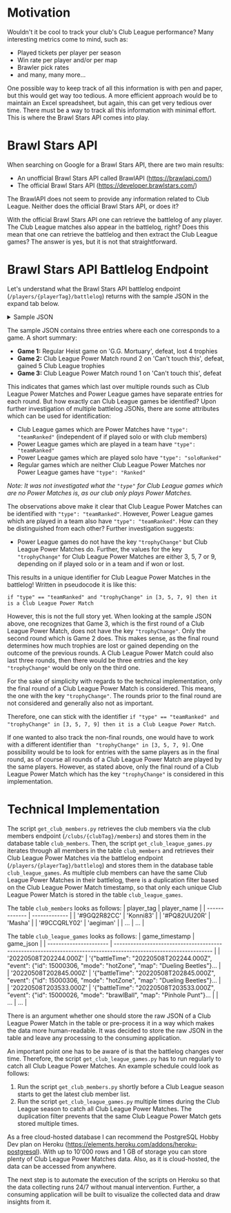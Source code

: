 # Motivation

Wouldn't it be cool to track your club's Club League performance? Many interesting metrics come to mind, such as:

- Played tickets per player per season
- Win rate per player and/or per map
- Brawler pick rates
- and many, many more...

One possible way to keep track of all this information is with pen and paper, but this would get way too tedious. A more efficient approach would be to maintain an Excel spreadsheet, but again, this can get very tedious over time. There must be a way to track all this information with minimal effort. This is where the Brawl Stars API comes into play.

# Brawl Stars API

When searching on Google for a Brawl Stars API, there are two main results:

- An unofficial Brawl Stars API called BrawlAPI (https://brawlapi.com/)
- The official Brawl Stars API (https://developer.brawlstars.com/)

The BrawlAPI does not seem to provide any information related to Club League. Neither does the official Brawl Stars API, or does it?

With the official Brawl Stars API one can retrieve the battlelog of any player. The Club League matches also appear in the battlelog, right? Does this mean that one can retrieve the battlelog and then extract the Club League games? The answer is yes, but it is not that straightforward.

# Brawl Stars API Battlelog Endpoint

Let's understand what the Brawl Stars API battlelog endpoint (`/players/{playerTag}/battlelog`) returns with the sample JSON in the expand tab below.

<details>
  <summary>Sample JSON</summary>

```
{
  "items": [
    {
      "battleTime": "20220512T060224.000Z",
      "event": {
        "id": 15000023,
        "mode": "heist",
        "map": "G.G. Mortuary"
      },
      "battle": {
        "mode": "heist",
        "type": "ranked",
        "result": "defeat",
        "duration": 81,
        "trophyChange": -4,
        "starPlayer": {
          "tag": "#VLGJ0PYJ",
          "name": "amir_krall T R",
          "brawler": {
            "id": 16000002,
            "name": "BULL",
            "power": 9,
            "trophies": 526
          }
        },
        "teams": [
          [
            {
              "tag": "#2CV9G8CY9",
              "name": "puuki",
              "brawler": {
                "id": 16000009,
                "name": "DYNAMIKE",
                "power": 9,
                "trophies": 512
              }
            },
            {
              "tag": "#J0RR88U9",
              "name": "gedenli52",
              "brawler": {
                "id": 16000007,
                "name": "JESSIE",
                "power": 8,
                "trophies": 502
              }
            },
            {
              "tag": "#VLGJ0PYJ",
              "name": "amir_krall T R",
              "brawler": {
                "id": 16000002,
                "name": "BULL",
                "power": 9,
                "trophies": 526
              }
            }
          ],
          [
            {
              "tag": "#9PV0PG9GP",
              "name": "PropagandaPanda",
              "brawler": {
                "id": 16000048,
                "name": "GROM",
                "power": 6,
                "trophies": 374
              }
            },
            {
              "tag": "#PYGUJPUQG",
              "name": "SReading",
              "brawler": {
                "id": 16000013,
                "name": "POCO",
                "power": 9,
                "trophies": 583
              }
            },
            {
              "tag": "#8V9VQQLLQ",
              "name": "AngelOfDeath",
              "brawler": {
                "id": 16000038,
                "name": "SURGE",
                "power": 9,
                "trophies": 481
              }
            }
          ]
        ]
      }
    },
    {
      "battleTime": "20220512T055828.000Z",
      "event": {
        "id": 15000530,
        "mode": "heist",
        "map": "Can't touch this"
      },
      "battle": {
        "mode": "heist",
        "type": "teamRanked",
        "result": "defeat",
        "duration": 79,
        "trophyChange": 5,
        "starPlayer": {
          "tag": "#8RCYGRGYY",
          "name": "Матвей про",
          "brawler": {
            "id": 16000006,
            "name": "BARLEY",
            "power": 9,
            "trophies": 14
          }
        },
        "teams": [
          [
            {
              "tag": "#8RCYGRGYY",
              "name": "Матвей про",
              "brawler": {
                "id": 16000006,
                "name": "BARLEY",
                "power": 9,
                "trophies": 14
              }
            },
            {
              "tag": "#YPVYLQR8U",
              "name": "босс бебрус",
              "brawler": {
                "id": 16000056,
                "name": "EVE",
                "power": 10,
                "trophies": 14
              }
            },
            {
              "tag": "#98J8VP8JU",
              "name": "Настя",
              "brawler": {
                "id": 16000030,
                "name": "EMZ",
                "power": 9,
                "trophies": 14
              }
            }
          ],
          [
            {
              "tag": "#LCYVPU020",
              "name": "bot 1",
              "brawler": {
                "id": 16000043,
                "name": "EDGAR",
                "power": 11,
                "trophies": 14
              }
            },
            {
              "tag": "#9PV0PG9GP",
              "name": "PropagandaPanda",
              "brawler": {
                "id": 16000003,
                "name": "BROCK",
                "power": 9,
                "trophies": 14
              }
            },
            {
              "tag": "#PYGUJPUQG",
              "name": "SReading",
              "brawler": {
                "id": 16000057,
                "name": "JANET",
                "power": 6,
                "trophies": 14
              }
            }
          ]
        ]
      }
    },
    {
      "battleTime": "20220512T055654.000Z",
      "event": {
        "id": 15000530,
        "mode": "heist",
        "map": "Can't touch this"
      },
      "battle": {
        "mode": "heist",
        "type": "teamRanked",
        "result": "defeat",
        "duration": 84,
        "starPlayer": null,
        "teams": [
          [
            {
              "tag": "#8RCYGRGYY",
              "name": "Матвей про",
              "brawler": {
                "id": 16000006,
                "name": "BARLEY",
                "power": 9,
                "trophies": 14
              }
            },
            {
              "tag": "#YPVYLQR8U",
              "name": "босс бебрус",
              "brawler": {
                "id": 16000056,
                "name": "EVE",
                "power": 10,
                "trophies": 14
              }
            },
            {
              "tag": "#98J8VP8JU",
              "name": "Настя",
              "brawler": {
                "id": 16000030,
                "name": "EMZ",
                "power": 9,
                "trophies": 14
              }
            }
          ],
          [
            {
              "tag": "#LCYVPU020",
              "name": "bot 1",
              "brawler": {
                "id": 16000043,
                "name": "EDGAR",
                "power": 11,
                "trophies": 14
              }
            },
            {
              "tag": "#9PV0PG9GP",
              "name": "PropagandaPanda",
              "brawler": {
                "id": 16000003,
                "name": "BROCK",
                "power": 9,
                "trophies": 14
              }
            },
            {
              "tag": "#PYGUJPUQG",
              "name": "SReading",
              "brawler": {
                "id": 16000057,
                "name": "JANET",
                "power": 6,
                "trophies": 14
              }
            }
          ]
        ]
      }
    }
  ],
  "paging": {
    "cursors": {}
  }
}
```

</details>

The sample JSON contains three entries where each one corresponds to a game. A short summary:

- **Game 1:** Regular Heist game on 'G.G. Mortuary', defeat, lost 4 trophies
- **Game 2:** Club League Power Match round 2 on 'Can't touch this', defeat, gained 5 Club League trophies
- **Game 3:** Club League Power Match round 1 on 'Can't touch this', defeat

This indicates that games which last over multiple rounds such as Club League Power Matches and Power League games have separate entries for each round. But how exactly can Club League games be identified? Upon further investigation of multiple battlelog JSONs, there are some attributes which can be used for identification:

- Club League games which are Power Matches have `"type": "teamRanked"` (independent of if played solo or with club members)
- Power League games which are played in a team have `"type": "teamRanked"`
- Power League games which are played solo have `"type": "soloRanked"`
- Regular games which are neither Club League Power Matches nor Power League games have `"type": "Ranked"`

*Note: It was not investigated what the `"type"` for Club League games which are no Power Matches is, as our club only plays Power Matches.*

The observations above make it clear that Club League Power Matches can be identified with `"type": "teamRanked"`. However, Power League games which are played in a team also have `"type": "teamRanked"`. How can they be distinguished from each other? Further investigation suggests:

- Power League games do not have the key `"trophyChange"` but Club League Power Matches do. Further, the values for the key `"trophyChange"` for Club League Power Matches are either 3, 5, 7 or 9, depending on if played solo or in a team and if won or lost.

This results in a unique identifier for Club League Power Matches in the battlelog! Written in pseudocode it is like this:

`if "type" == "teamRanked" and "trophyChange" in [3, 5, 7, 9] then it is a Club League Power Match`

However, this is not the full story yet. When looking at the sample JSON above, one recognizes that Game 3, which is the first round of a Club League Power Match, does not have the key `"trophyChange"`. Only the second round which is Game 2 does. This makes sense, as the final round determines how much trophies are lost or gained depending on the outcome of the previous rounds. A Club League Power Match could also last three rounds, then there would be three entries and the key `"trophyChange"` would be only on the third one.

For the sake of simplicity with regards to the technical implementation, only the final round of a Club League Power Match is considered. This means, the one with the key `"trophyChange"`. The rounds prior to the final round are not considered and generally also not as important.

Therefore, one can stick with the identifier `if "type" == "teamRanked" and "trophyChange" in [3, 5, 7, 9] then it is a Club League Power Match`.

If one wanted to also track the non-final rounds, one would have to work with a different identifier than ` "trophyChange" in [3, 5, 7, 9]`. One possibility would be to look for entries with the same players as in the final round, as of course all rounds of a Club League Power Match are played by the same players. However, as stated above, only the final round of a Club League Power Match which has the key `"trophyChange"` is considered in this implementation.

# Technical Implementation

The script `get_club_members.py` retrieves the club members via the club members endpoint (`/clubs/{clubTag}/members`) and stores them in the database table `club_members`. Then, the script `get_club_league_games.py` iterates through all members in the table `club_members` and retrieves their Club League Power Matches via the battlelog endpoint (`/players/{playerTag}/battlelog`) and stores them in the database table `club_league_games`. As multiple club members can have the same Club League Power Matches in their battlelog, there is a duplication filter based on the Club League Power Match timestamp, so that only each unique Club League Power Match is stored in the table `club_league_games`.

The table `club_members` looks as follows:
| player_tag    | player_name   |
| ------------- | ------------- |
| '#9GQ2R82CC'  | 'Konni83'     |
| '#PQ82UU20R'  | 'Masha'       |
| '#9CCQRLY02'  | 'aegiman'     |
| ...           | ...           |

The table `club_league_games` looks as follows:
| game_timestamp         | game_json                                                                                                         |
| ---------------------- | ----------------------------------------------------------------------------------------------------------------- |
| '20220508T202244.000Z' | '{"battleTime": "20220508T202244.000Z", "event": {"id": 15000306, "mode": "hotZone", "map": "Dueling Beetles"}... |
| '20220508T202845.000Z' | '{"battleTime": "20220508T202845.000Z", "event": {"id": 15000306, "mode": "hotZone", "map": "Dueling Beetles"}... |
| '20220508T203533.000Z' | '{"battleTime": "20220508T203533.000Z", "event": {"id": 15000026, "mode": "brawlBall", "map": "Pinhole Punt"}...  |
| ...                    | ...                                                                                                               |

There is an argument whether one should store the raw JSON of a Club League Power Match in the table or pre-process it in a way which makes the data more human-readable. It was decided to store the raw JSON in the table and leave any processing to the consuming application.

An important point one has to be aware of is that the battlelog changes over time. Therefore, the script `get_club_league_games.py` has to run regularly to catch all Club League Power Matches. An example schedule could look as follows:

1. Run the script `get_club_members.py` shortly before a Club League season starts to get the latest club member list.
2. Run the script `get_club_league_games.py` multiple times during the Club League season to catch all Club League Power Matches. The duplication filter prevents that the same Club League Power Match gets stored multiple times.

As a free cloud-hosted database I can recommend the PostgreSQL Hobby Dev plan on Heroku (https://elements.heroku.com/addons/heroku-postgresql). With up to 10'000 rows and 1 GB of storage you can store plenty of Club League Power Matches data. Also, as it is cloud-hosted, the data can be accessed from anywhere.

The next step is to automate the execution of the scripts on Heroku so that the data collecting runs 24/7 without manual intervention. Further, a consuming application will be built to visualize the collected data and draw insights from it.

